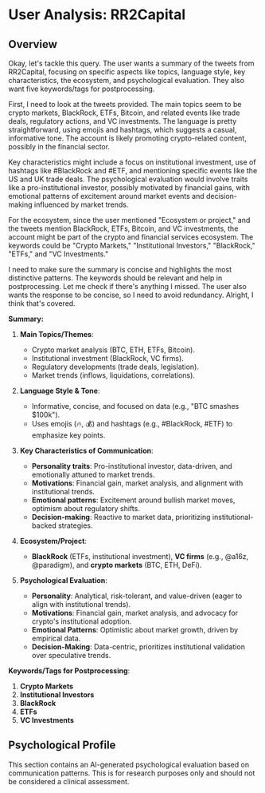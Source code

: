 # User Analysis: RR2Capital

## Overview

<think>
Okay, let's tackle this query. The user wants a summary of the tweets from RR2Capital, focusing on specific aspects like topics, language style, key characteristics, the ecosystem, and psychological evaluation. They also want five keywords/tags for postprocessing.

First, I need to look at the tweets provided. The main topics seem to be crypto markets, BlackRock, ETFs, Bitcoin, and related events like trade deals, regulatory actions, and VC investments. The language is pretty straightforward, using emojis and hashtags, which suggests a casual, informative tone. The account is likely promoting crypto-related content, possibly in the financial sector.

Key characteristics might include a focus on institutional investment, use of hashtags like #BlackRock and #ETF, and mentioning specific events like the US and UK trade deals. The psychological evaluation would involve traits like a pro-institutional investor, possibly motivated by financial gains, with emotional patterns of excitement around market events and decision-making influenced by market trends.

For the ecosystem, since the user mentioned "Ecosystem or project," and the tweets mention BlackRock, ETFs, Bitcoin, and VC investments, the account might be part of the crypto and financial services ecosystem. The keywords could be "Crypto Markets," "Institutional Investors," "BlackRock," "ETFs," and "VC Investments."

I need to make sure the summary is concise and highlights the most distinctive patterns. The keywords should be relevant and help in postprocessing. Let me check if there's anything I missed. The user also wants the response to be concise, so I need to avoid redundancy. Alright, I think that's covered.
</think>

**Summary:**  
1. **Main Topics/Themes**:  
   - Crypto market analysis (BTC, ETH, ETFs, Bitcoin).  
   - Institutional investment (BlackRock, VC firms).  
   - Regulatory developments (trade deals, legislation).  
   - Market trends (inflows, liquidations, correlations).  

2. **Language Style & Tone**:  
   - Informative, concise, and focused on data (e.g., "BTC smashes $100k").  
   - Uses emojis (🔥, 💰) and hashtags (e.g., #BlackRock, #ETF) to emphasize key points.  

3. **Key Characteristics of Communication**:  
   - **Personality traits**: Pro-institutional investor, data-driven, and emotionally attuned to market trends.  
   - **Motivations**: Financial gain, market analysis, and alignment with institutional trends.  
   - **Emotional patterns**: Excitement around bullish market moves, optimism about regulatory shifts.  
   - **Decision-making**: Reactive to market data, prioritizing institutional-backed strategies.  

4. **Ecosystem/Project**:  
   - **BlackRock** (ETFs, institutional investment), **VC firms** (e.g., @a16z, @paradigm), and **crypto markets** (BTC, ETH, DeFi).  

5. **Psychological Evaluation**:  
   - **Personality**: Analytical, risk-tolerant, and value-driven (eager to align with institutional trends).  
   - **Motivations**: Financial gain, market analysis, and advocacy for crypto's institutional adoption.  
   - **Emotional Patterns**: Optimistic about market growth, driven by empirical data.  
   - **Decision-Making**: Data-centric, prioritizes institutional validation over speculative trends.  

**Keywords/Tags for Postprocessing**:  
1. **Crypto Markets**  
2. **Institutional Investors**  
3. **BlackRock**  
4. **ETFs**  
5. **VC Investments**

## Psychological Profile

This section contains an AI-generated psychological evaluation based on communication patterns. This is for research purposes only and should not be considered a clinical assessment.